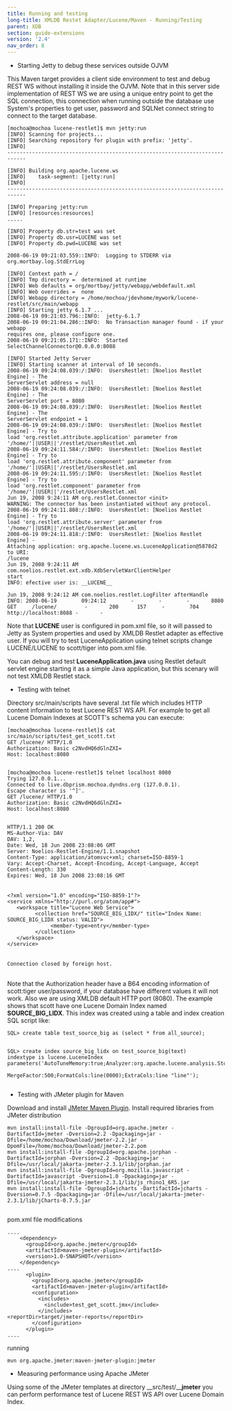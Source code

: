 ```yaml
---
title: Running and testing
long-title: XMLDB Restet Adapter/Lucene/Maven - Running/Testing
parent: XDB
section: guide-extensions
version: '2.4'
nav_order: 8
---
```

* Starting Jetty to debug these services outside OJVM


This Maven target provides a client side environment to test and debug REST WS without installing it inside the OJVM. Note that in this server side implementation of REST WS we are using a unique entry point to get the SQL connection, this connection when running outside the database use System's properties to get user, password and SQLNet connect string to connect to the target database.


```
[mochoa@mochoa lucene-restlet]$ mvn jetty:run
[INFO] Scanning for projects...
[INFO] Searching repository for plugin with prefix: 'jetty'.
[INFO]
----------------------------------------------------------------------------

[INFO] Building org.apache.lucene.ws
[INFO]    task-segment: [jetty:run]
[INFO]
----------------------------------------------------------------------------

[INFO] Preparing jetty:run
[INFO] [resources:resources]
.....

[INFO] Property db.str=test was set
[INFO] Property db.usr=LUCENE was set
[INFO] Property db.pwd=LUCENE was set

2008-06-19 09:21:03.559::INFO:  Logging to STDERR via org.mortbay.log.StdErrLog

[INFO] Context path = /
[INFO] Tmp directory =  determined at runtime
[INFO] Web defaults = org/mortbay/jetty/webapp/webdefault.xml
[INFO] Web overrides =  none
[INFO] Webapp directory = /home/mochoa/jdevhome/mywork/lucene-restlet/src/main/webapp
[INFO] Starting jetty 6.1.7 ...
2008-06-19 09:21:03.796::INFO:  jetty-6.1.7
2008-06-19 09:21:04.286::INFO:  No Transaction manager found - if your webapp
requires one, please configure one.
2008-06-19 09:21:05.171::INFO:  Started SelectChannelConnector@0.0.0.0:8088

[INFO] Started Jetty Server
[INFO] Starting scanner at interval of 10 seconds.
2008-06-19 09:24:08.039:/:INFO:  UsersRestlet: [Noelios Restlet Engine] - The
ServerServlet address = null
2008-06-19 09:24:08.039:/:INFO:  UsersRestlet: [Noelios Restlet Engine] - The
ServerServlet port = 8080
2008-06-19 09:24:08.039:/:INFO:  UsersRestlet: [Noelios Restlet Engine] - The
ServerServlet endpoint = 1
2008-06-19 09:24:08.039:/:INFO:  UsersRestlet: [Noelios Restlet Engine] - Try to
load 'org.restlet.attribute.application' parameter from
'/home/'||USER||'/restlet/UsersRestlet.xml
2008-06-19 09:24:11.584:/:INFO:  UsersRestlet: [Noelios Restlet Engine] - Try to
load 'org.restlet.attribute.component' parameter from
'/home/'||USER||'/restlet/UsersRestlet.xml
2008-06-19 09:24:11.595:/:INFO:  UsersRestlet: [Noelios Restlet Engine] - Try to
load 'org.restlet.component' parameter from
'/home/'||USER||'/restlet/UsersRestlet.xml
Jun 19, 2008 9:24:11 AM org.restlet.Connector <init>
WARNING: The connector has been instantiated without any protocol.
2008-06-19 09:24:11.808:/:INFO:  UsersRestlet: [Noelios Restlet Engine] - Try to
load 'org.restlet.attribute.server' parameter from
'/home/'||USER||'/restlet/UsersRestlet.xml
2008-06-19 09:24:11.818:/:INFO:  UsersRestlet: [Noelios Restlet Engine] -
Attaching application: org.apache.lucene.ws.LuceneApplication@5878d2 to URI:
/lucene
Jun 19, 2008 9:24:11 AM com.noelios.restlet.ext.xdb.XdbServletWarClientHelper
start
INFO: efective user is: __LUCENE__

Jun 19, 2008 9:24:12 AM com.noelios.restlet.LogFilter afterHandle
INFO: 2008-06-19        09:24:12        -        -        -       8080     GET     /lucene/         -       200      157     -        704     http://localhost:8088 -       -

```


Note that __LUCENE__ user is configured in pom.xml file, so it will passed to Jetty as System properties and used by XMLDB Restlet adapter as effective user. If you will try to test LuceneApplication using telnet scripts change LUCENE/LUCENE to scott/tiger into pom.xml file.


You can debug and test __LuceneApplication.java__ using Restlet default servlet engine starting it as a simple Java application, but this scenary will not test XMLDB Restlet stack.


* Testing with telnet


Directory src/main/scripts have several .txt file which includes HTTP content information to test Lucene REST WS API. For example to get all Lucene Domain Indexes at SCOTT's schema you can execute:



<pre><code class="language-bash">[mochoa@mochoa lucene-restlet]$ cat src/main/scripts/test_get_scott.txt
GET /lucene/ HTTP/1.0
Authorization: Basic c2NvdHQ6dGlnZXI=
Host: localhost:8080


[mochoa@mochoa lucene-restlet]$ telnet localhost 8080
Trying 127.0.0.1...
Connected to live.dbprism.mochoa.dyndns.org (127.0.0.1).
Escape character is '^]'.
GET /lucene/ HTTP/1.0
Authorization: Basic c2NvdHQ6dGlnZXI=
Host: localhost:8080


HTTP/1.1 200 OK
MS-Author-Via: DAV
DAV: 1,2,<http://www.oracle.com/xdb/webdav/props>
Date: Wed, 18 Jun 2008 23:08:06 GMT
Server: Noelios-Restlet-Engine/1.1.snapshot
Content-Type: application/atomsvc+xml; charset=ISO-8859-1
Vary: Accept-Charset, Accept-Encoding, Accept-Language, Accept
Content-Length: 330
Expires: Wed, 18 Jun 2008 23:08:16 GMT
</code>

<code class="language-markup">&lt;?xml version=&quot;1.0&quot; encoding=&quot;ISO-8859-1&quot;?&gt;
&lt;service xmlns=&quot;http://purl.org/atom/app#&quot;&gt;
   &lt;workspace title=&quot;Lucene Web Service&quot;&gt;
         &lt;collection href=&quot;SOURCE_BIG_LIDX/&quot; title=&quot;Index Name: SOURCE_BIG_LIDX status: VALID&quot;&gt;
              &lt;member-type&gt;entry&lt;/member-type&gt;
         &lt;/collection&gt;
   &lt;/workspace&gt;
&lt;/service&gt;
</code>

<code class="language-bash">Connection closed by foreign host.
</code>
</pre>


Note that the Authorization header have a B64 encoding information of scott:tiger user/password, if your database have different values it will not work. Also we are using XMLDB default HTTP port (8080). The example shows that scott have one Lucene Domain Index named __SOURCE_BIG_LIDX__. This index was created using a table and index creation SQL script like:


<pre class="language-sql"><code class="language-sql">SQL> create table test_source_big as (select * from all_source);


SQL> create index source_big_lidx on test_source_big(text)
indextype is lucene.LuceneIndex
parameters('AutoTuneMemory:true;Analyzer:org.apache.lucene.analysis.StopAnalyzer;\

MergeFactor:500;FormatCols:line(0000);ExtraCols:line "line"');

</code></pre>


* Testing with JMeter plugin for Maven


Download and install [JMeter Maven Plugin](https://cwiki.apache.org/confluence/display/jmeter/JMeterMavenPlugin).
Install required libraries from JMeter distribution


<pre class="language-bash"><code class="language-bash">mvn install:install-file -DgroupId=org.apache.jmeter -DartifactId=jmeter -Dversion=2.2 -Dpackaging=jar -Dfile=/home/mochoa/Download/jmeter-2.2.jar -DpomFile=/home/mochoa/Download/jmeter-2.2.pom
mvn install:install-file -DgroupId=org.apache.jorphan -DartifactId=jorphan -Dversion=2.2 -Dpackaging=jar -Dfile=/usr/local/jakarta-jmeter-2.3.1/lib/jorphan.jar
mvn install:install-file -DgroupId=org.mozilla.javascript -DartifactId=javascript -Dversion=1.0 -Dpackaging=jar -Dfile=/usr/local/jakarta-jmeter-2.3.1/lib/js_rhino1_6R5.jar  
mvn install:install-file -DgroupId=jcharts -DartifactId=jcharts -Dversion=0.7.5 -Dpackaging=jar -Dfile=/usr/local/jakarta-jmeter-2.3.1/lib/jCharts-0.7.5.jar  

</code></pre>


pom.xml file modifications


<pre class="language-markup"><code class="language-markup">....
    &lt;dependency&gt;
      &lt;groupId&gt;org.apache.jmeter&lt;/groupId&gt;
      &lt;artifactId&gt;maven-jmeter-plugin&lt;/artifactId&gt;
      &lt;version&gt;1.0-SNAPSHOT&lt;/version&gt;
    &lt;/dependency&gt;
....
      &lt;plugin&gt;
        &lt;groupId&gt;org.apache.jmeter&lt;/groupId&gt;
        &lt;artifactId&gt;maven-jmeter-plugin&lt;/artifactId&gt;
        &lt;configuration&gt;
          &lt;includes&gt;
            &lt;include&gt;test_get_scott.jmx&lt;/include&gt;
          &lt;/includes&gt;
&lt;reportDir&gt;target/jmeter-reports&lt;/reportDir&gt;
        &lt;/configuration&gt;
      &lt;/plugin&gt;
....
</code></pre>


running


<pre class="language-bash"><code class="language-bash">mvn org.apache.jmeter:maven-jmeter-plugin:jmeter
</code></pre>


* Measuring performance using Apache JMeter


Using some of the JMeter templates at directory __src/test/____jmeter__ you can perform performance test of Lucene REST WS API over Lucene Domain Index.
